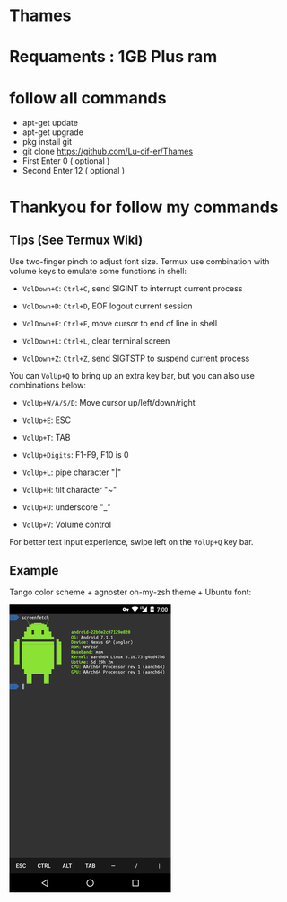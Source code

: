  # Thames
 # Requaments : 1GB Plus ram
 # follow all commands
 * apt-get update 
 * apt-get upgrade
 * pkg install git
 * git clone https://github.com/Lu-cif-er/Thames
 * First  Enter 0    ( optional )
 * Second Enter 12   ( optional )
 # Thankyou for follow my commands



## Tips (See Termux Wiki)

Use two-finger pinch to adjust font size. Termux use combination with volume keys to emulate some functions in shell:

* `VolDown+C`: `Ctrl+C`, send SIGINT to interrupt current process

* `VolDown+D`: `Ctrl+D`, EOF logout current session

* `VolDown+E`: `Ctrl+E`, move cursor to end of line in shell

* `VolDown+L`: `Ctrl+L`, clear terminal screen

* `VolDown+Z`: `Ctrl+Z`, send SIGTSTP to suspend current process

You can `VolUp+Q` to bring up an extra key bar, but you can also use combinations below:

* `VolUp+W/A/S/D`: Move cursor up/left/down/right

* `VolUp+E`: ESC

* `VolUp+T`: TAB

* `VolUp+Digits`: F1-F9, F10 is 0

* `VolUp+L`: pipe character "|"

* `VolUp+H`: tilt character "~"

* `VolUp+U`: underscore "_"

* `VolUp+V`: Volume control

For better text input experience, swipe left on the `VolUp+Q` key bar.

## Example

Tango color scheme + agnoster oh-my-zsh theme + Ubuntu font:

![](./termux-ohmyzsh.png)
